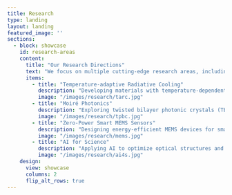 ```yaml
---
title: Research
type: landing
layout: landing
featured_image: ''
sections:
  - block: showcase
    id: research-areas
    content:
      title: "Our Research Directions"
      text: "We focus on multiple cutting-edge research areas, including Temperature-adaptive Radiative Cooling, Moiré Photonics, Metamaterials/Metasurfaces, Zero-power Smart MEMS Sensors, and AI for Science."
      items:
        - title: "Temperature-adaptive Radiative Cooling"
          description: "Developing materials with temperature-dependent emissivity for energy-efficient thermal regulation."
          image: "/images/research/tarc.jpg"
        - title: "Moiré Photonics"
          description: "Exploring twisted bilayer photonic crystals (TBPCs) for novel optical properties."
          image: "/images/research/tpbc.jpg"
        - title: "Zero-Power Smart MEMS Sensors"
          description: "Designing energy-efficient MEMS devices for smart city applications."
          image: "/images/research/mems.jpg"
        - title: "AI for Science"
          description: "Applying AI to optimize optical structures and scientific research methodologies."
          image: "/images/research/ai4s.jpg"
    design:
      view: showcase
      columns: 2
      flip_alt_rows: true
---
```

